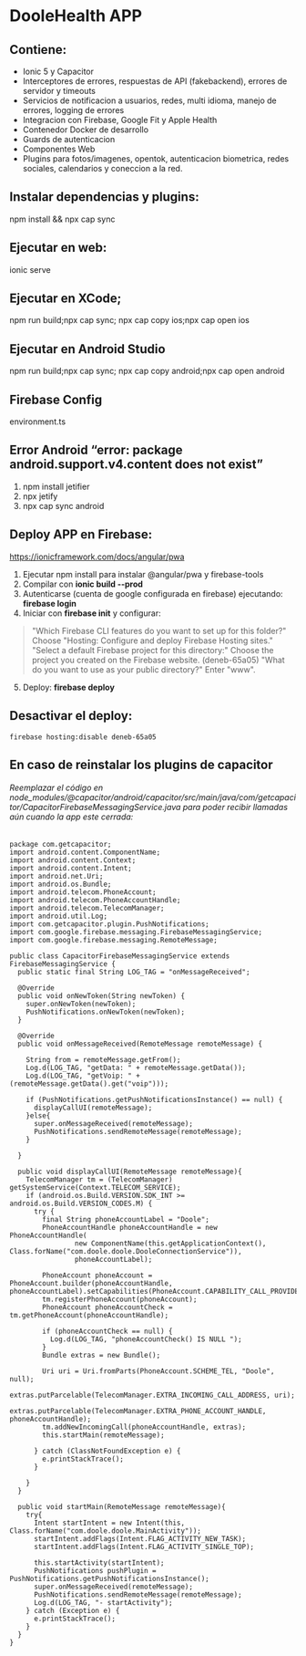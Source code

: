 # DooleHealth APP 

## Contiene:
- Ionic 5 y Capacitor
- Interceptores de errores, respuestas de API (fakebackend), errores de servidor y timeouts
- Servicios de notificacion a usuarios, redes, multi idioma, manejo de errores, logging de errores
- Integracion con Firebase, Google Fit y Apple Health
- Contenedor Docker de desarrollo
- Guards de autenticacion 
- Componentes Web
- Plugins para fotos/imagenes, opentok, autenticacion biometrica, redes sociales, calendarios y coneccion a la red.

## Instalar dependencias y plugins:
npm install && npx cap sync
## Ejecutar en web:
ionic serve
## Ejecutar en XCode;
npm run build;npx cap sync; npx cap copy ios;npx cap open ios
## Ejecutar en Android Studio
npm run build;npx cap sync; npx cap copy android;npx cap open android
## Firebase Config 
environment.ts

## Error Android “error: package android.support.v4.content does not exist”
1. npm install jetifier
2. npx jetify
3. npx cap sync android

## Deploy APP en Firebase:
https://ionicframework.com/docs/angular/pwa

1. Ejecutar npm install para instalar @angular/pwa y firebase-tools
2. Compilar con **ionic build --prod**
3. Autenticarse (cuenta de google configurada en firebase) ejecutando: **firebase login** 
4. Iniciar con **firebase init** y configurar:  

>"Which Firebase CLI features do you want to set up for this folder?" Choose "Hosting: Configure and deploy Firebase Hosting sites."
>"Select a default Firebase project for this directory:" Choose the project you created on the Firebase website. (deneb-65a05)
>"What do you want to use as your public directory?" Enter "www".

5. Deploy: **firebase deploy**
## Desactivar el deploy: 
```firebase hosting:disable deneb-65a05```

## En caso de reinstalar los plugins de capacitor
###### Reemplazar el código en node_modules/@capacitor/android/capacitor/src/main/java/com/getcapacitor/CapacitorFirebaseMessagingService.java para poder recibir llamadas aún cuando la app este cerrada:
```
package com.getcapacitor;
import android.content.ComponentName;
import android.content.Context;
import android.content.Intent;
import android.net.Uri;
import android.os.Bundle;
import android.telecom.PhoneAccount;
import android.telecom.PhoneAccountHandle;
import android.telecom.TelecomManager;
import android.util.Log;
import com.getcapacitor.plugin.PushNotifications;
import com.google.firebase.messaging.FirebaseMessagingService;
import com.google.firebase.messaging.RemoteMessage;

public class CapacitorFirebaseMessagingService extends FirebaseMessagingService {
  public static final String LOG_TAG = "onMessageReceived";

  @Override
  public void onNewToken(String newToken) {
    super.onNewToken(newToken);
    PushNotifications.onNewToken(newToken);
  }

  @Override
  public void onMessageReceived(RemoteMessage remoteMessage) {

    String from = remoteMessage.getFrom();
    Log.d(LOG_TAG, "getData: " + remoteMessage.getData());
    Log.d(LOG_TAG, "getVoip: " + (remoteMessage.getData().get("voip")));

    if (PushNotifications.getPushNotificationsInstance() == null) {
      displayCallUI(remoteMessage);
    }else{
      super.onMessageReceived(remoteMessage);
      PushNotifications.sendRemoteMessage(remoteMessage);
    }

  }

  public void displayCallUI(RemoteMessage remoteMessage){
    TelecomManager tm = (TelecomManager) getSystemService(Context.TELECOM_SERVICE);
    if (android.os.Build.VERSION.SDK_INT >= android.os.Build.VERSION_CODES.M) {
      try {
        final String phoneAccountLabel = "Doole";
        PhoneAccountHandle phoneAccountHandle = new PhoneAccountHandle(
                new ComponentName(this.getApplicationContext(), Class.forName("com.doole.doole.DooleConnectionService")),
                phoneAccountLabel);

        PhoneAccount phoneAccount = PhoneAccount.builder(phoneAccountHandle, phoneAccountLabel).setCapabilities(PhoneAccount.CAPABILITY_CALL_PROVIDER).setCapabilities(PhoneAccount.CAPABILITY_CONNECTION_MANAGER).setCapabilities(PhoneAccount.CAPABILITY_SELF_MANAGED).build();
        tm.registerPhoneAccount(phoneAccount);
        PhoneAccount phoneAccountCheck = tm.getPhoneAccount(phoneAccountHandle);

        if (phoneAccountCheck == null) {
          Log.d(LOG_TAG, "phoneAccountCheck() IS NULL ");
        }
        Bundle extras = new Bundle();

        Uri uri = Uri.fromParts(PhoneAccount.SCHEME_TEL, "Doole", null);
        extras.putParcelable(TelecomManager.EXTRA_INCOMING_CALL_ADDRESS, uri);
        extras.putParcelable(TelecomManager.EXTRA_PHONE_ACCOUNT_HANDLE, phoneAccountHandle);
        tm.addNewIncomingCall(phoneAccountHandle, extras);
        this.startMain(remoteMessage);

      } catch (ClassNotFoundException e) {
        e.printStackTrace();
      }

    }
  }

  public void startMain(RemoteMessage remoteMessage){
    try{
      Intent startIntent = new Intent(this, Class.forName("com.doole.doole.MainActivity"));
      startIntent.addFlags(Intent.FLAG_ACTIVITY_NEW_TASK);
      startIntent.addFlags(Intent.FLAG_ACTIVITY_SINGLE_TOP);

      this.startActivity(startIntent);
      PushNotifications pushPlugin = PushNotifications.getPushNotificationsInstance();
      super.onMessageReceived(remoteMessage);
      PushNotifications.sendRemoteMessage(remoteMessage);
      Log.d(LOG_TAG, "- startActivity");
    } catch (Exception e) {
      e.printStackTrace();
    }
  }
}
```